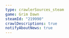 ```yaml
---
type: crawlerSources_steam
game: Grim Dawn
steamId: "219990"
crawlDescriptions: true
notifyAboutNews: true
---
```

